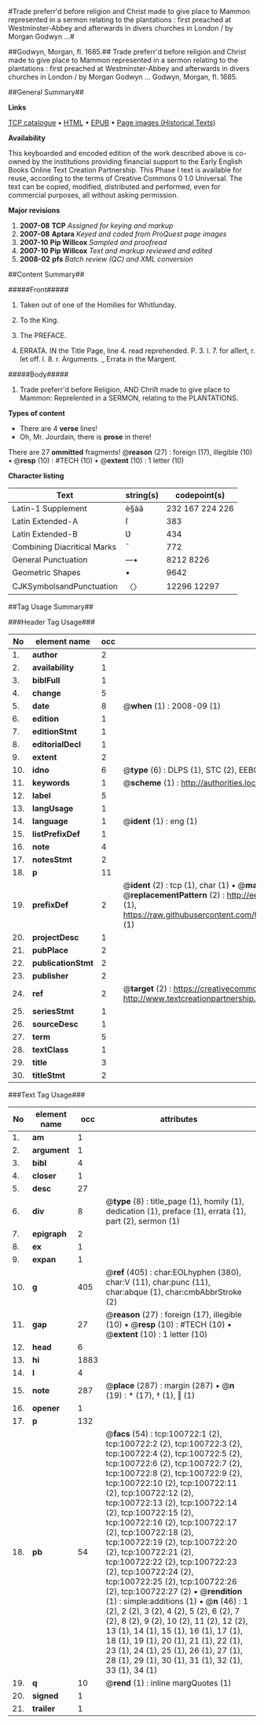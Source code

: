 #Trade preferr'd before religion and Christ made to give place to Mammon represented in a sermon relating to the plantations : first preached at Westminster-Abbey and afterwards in divers churches in London / by Morgan Godwyn ...#

##Godwyn, Morgan, fl. 1685.##
Trade preferr'd before religion and Christ made to give place to Mammon represented in a sermon relating to the plantations : first preached at Westminster-Abbey and afterwards in divers churches in London / by Morgan Godwyn ...
Godwyn, Morgan, fl. 1685.

##General Summary##

**Links**

[TCP catalogue](http://www.ota.ox.ac.uk/tcp/)  • 
[HTML](http://tei.it.ox.ac.uk/tcp/Texts-HTML/free/A42/A42952.html)  • 
[EPUB](http://tei.it.ox.ac.uk/tcp/Texts-EPUB/free/A42/A42952.epub) • 
[Page images (Historical Texts)](https://data.historicaltexts.jisc.ac.uk/view?pubId=eebo-13593937e&pageId=eebo-13593937e-100722-1)

**Availability**

This keyboarded and encoded edition of the
	       work described above is co-owned by the institutions
	       providing financial support to the Early English Books
	       Online Text Creation Partnership. This Phase I text is
	       available for reuse, according to the terms of Creative
	       Commons 0 1.0 Universal. The text can be copied,
	       modified, distributed and performed, even for
	       commercial purposes, all without asking permission.

**Major revisions**

1. __2007-08__ __TCP__ *Assigned for keying and markup*
1. __2007-08__ __Aptara__ *Keyed and coded from ProQuest page images*
1. __2007-10__ __Pip Willcox__ *Sampled and proofread*
1. __2007-10__ __Pip Willcox__ *Text and markup reviewed and edited*
1. __2008-02__ __pfs__ *Batch review (QC) and XML conversion*

##Content Summary##

#####Front#####

1. Taken out of one of the Homilies for Whitſunday.

1. To the King.

1. The PREFACE.

1. ERRATA.
IN the Title Page, line 4. read reprehended. P. 3. l. 7. for aſſert, r. ſet off. l. 8. r.
Arguments.
    _ Errata in the Margent.

#####Body#####

1. Trade preferr'd before Religion,
AND
Chriſt made to give place to Mammon:
Repreſented in a SERMON, relating to the
PLANTATIONS.

**Types of content**

  * There are 4 **verse** lines!
  * Oh, Mr. Jourdain, there is **prose** in there!

There are 27 **ommitted** fragments! 
 @__reason__ (27) : foreign (17), illegible (10)  •  @__resp__ (10) : #TECH (10)  •  @__extent__ (10) : 1 letter (10)

**Character listing**


|Text|string(s)|codepoint(s)|
|---|---|---|
|Latin-1 Supplement|è§àâ|232 167 224 226|
|Latin Extended-A|ſ|383|
|Latin Extended-B|Ʋ|434|
|Combining             Diacritical Marks|̄|772|
|General Punctuation|—•|8212 8226|
|Geometric Shapes|▪|9642|
|CJKSymbolsandPunctuation|〈〉|12296 12297|

##Tag Usage Summary##

###Header Tag Usage###

|No|element name|occ|attributes|
|---|---|---|---|
|1.|__author__|2||
|2.|__availability__|1||
|3.|__biblFull__|1||
|4.|__change__|5||
|5.|__date__|8| @__when__ (1) : 2008-09 (1)|
|6.|__edition__|1||
|7.|__editionStmt__|1||
|8.|__editorialDecl__|1||
|9.|__extent__|2||
|10.|__idno__|6| @__type__ (6) : DLPS (1), STC (2), EEBO-CITATION (1), OCLC (1), VID (1)|
|11.|__keywords__|1| @__scheme__ (1) : http://authorities.loc.gov/ (1)|
|12.|__label__|5||
|13.|__langUsage__|1||
|14.|__language__|1| @__ident__ (1) : eng (1)|
|15.|__listPrefixDef__|1||
|16.|__note__|4||
|17.|__notesStmt__|2||
|18.|__p__|11||
|19.|__prefixDef__|2| @__ident__ (2) : tcp (1), char (1)  •  @__matchPattern__ (2) : ([0-9\-]+):([0-9IVX]+) (1), (.+) (1)  •  @__replacementPattern__ (2) : http://eebo.chadwyck.com/downloadtiff?vid=$1&page=$2 (1), https://raw.githubusercontent.com/textcreationpartnership/Texts/master/tcpchars.xml#$1 (1)|
|20.|__projectDesc__|1||
|21.|__pubPlace__|2||
|22.|__publicationStmt__|2||
|23.|__publisher__|2||
|24.|__ref__|2| @__target__ (2) : https://creativecommons.org/publicdomain/zero/1.0/ (1), http://www.textcreationpartnership.org/docs/. (1)|
|25.|__seriesStmt__|1||
|26.|__sourceDesc__|1||
|27.|__term__|5||
|28.|__textClass__|1||
|29.|__title__|3||
|30.|__titleStmt__|2||


###Text Tag Usage###

|No|element name|occ|attributes|
|---|---|---|---|
|1.|__am__|1||
|2.|__argument__|1||
|3.|__bibl__|4||
|4.|__closer__|1||
|5.|__desc__|27||
|6.|__div__|8| @__type__ (8) : title_page (1), homily (1), dedication (1), preface (1), errata (1), part (2), sermon (1)|
|7.|__epigraph__|2||
|8.|__ex__|1||
|9.|__expan__|1||
|10.|__g__|405| @__ref__ (405) : char:EOLhyphen (380), char:V (11), char:punc (11), char:abque (1), char:cmbAbbrStroke (2)|
|11.|__gap__|27| @__reason__ (27) : foreign (17), illegible (10)  •  @__resp__ (10) : #TECH (10)  •  @__extent__ (10) : 1 letter (10)|
|12.|__head__|6||
|13.|__hi__|1883||
|14.|__l__|4||
|15.|__note__|287| @__place__ (287) : margin (287)  •  @__n__ (19) : * (17), † (1), ‖ (1)|
|16.|__opener__|1||
|17.|__p__|132||
|18.|__pb__|54| @__facs__ (54) : tcp:100722:1 (2), tcp:100722:2 (2), tcp:100722:3 (2), tcp:100722:4 (2), tcp:100722:5 (2), tcp:100722:6 (2), tcp:100722:7 (2), tcp:100722:8 (2), tcp:100722:9 (2), tcp:100722:10 (2), tcp:100722:11 (2), tcp:100722:12 (2), tcp:100722:13 (2), tcp:100722:14 (2), tcp:100722:15 (2), tcp:100722:16 (2), tcp:100722:17 (2), tcp:100722:18 (2), tcp:100722:19 (2), tcp:100722:20 (2), tcp:100722:21 (2), tcp:100722:22 (2), tcp:100722:23 (2), tcp:100722:24 (2), tcp:100722:25 (2), tcp:100722:26 (2), tcp:100722:27 (2)  •  @__rendition__ (1) : simple:additions (1)  •  @__n__ (46) : 1 (2), 2 (2), 3 (2), 4 (2), 5 (2), 6 (2), 7 (2), 8 (2), 9 (2), 10 (2), 11 (2), 12 (2), 13 (1), 14 (1), 15 (1), 16 (1), 17 (1), 18 (1), 19 (1), 20 (1), 21 (1), 22 (1), 23 (1), 24 (1), 25 (1), 26 (1), 27 (1), 28 (1), 29 (1), 30 (1), 31 (1), 32 (1), 33 (1), 34 (1)|
|19.|__q__|10| @__rend__ (1) : inline margQuotes (1)|
|20.|__signed__|1||
|21.|__trailer__|1||
